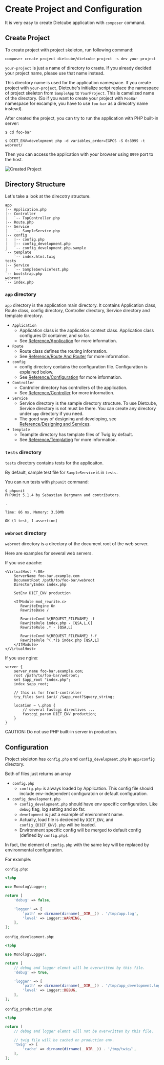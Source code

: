 # Create Project and Configuration

It is very easy to create Dietcube application with `composer` command.


## Create Project

To create project with project skeleton, run following command:


    composer create-project dietcube/dietcube-project -s dev your-project


`your-project` is just a name of directory to craete. If you already decided your project name, please use that name instead.

This directory name is used for the application namespace.
If you create project with `your-project`, Dietcube's initialize script replace the namespace of project skeleton from `SampleApp` to `YourProject`. This is camelized name of the directory. (So if you want to create your project with `FooBar` namespace for excample, you have to use `foo-bar` as a direcotry name instead).

After created the project, you can try to run the application with PHP built-in server:


    $ cd foo-bar

    $ DIET_ENV=development php -d variables_order=EGPCS -S 0:8999 -t webroot/

Then you can access the application with your browser using `8999` port to the host.

![Created Project](images/create-01.png)


## Directory Structure

Let's take a look at the direcotry structure.

    app
    |-- Application.php
    |-- Controller
    |   `-- TopController.php
    |-- Route.php
    |-- Service
    |   `-- SampleService.php
    |-- config
    |   |-- config.php
    |   |-- config_development.php
    |   `-- config_development.php.sample
    `-- template
        `-- index.html.twig
    tests
    |-- Service
    |   `-- SampleServiceTest.php
    `-- bootstrap.php
    webroot
    `-- index.php

### `app` directory

`app` directory is the application main directory. It contains Application class, Route class, config directory, Controller directory, Service directory and template directory.

- `Application`
    - Application class is the application context class. Application class configures DI container, and so far.
    - See [Reference/Application](../references/application.md) for more information.
- `Route`
    - Route class defines the routing information.
    - See [Reference/Route And Router](../references/route-and-router.md) for more information.
- `config`
    - config directory contains the configuration file. Configuration is explained below.
    - See [Reference/Configuration](../references/configuration.md) for more information.
- `Controller`
    - Controller directory has controllers of the application.
    - See [Reference/Controller](../references/controller.md) for more information.
- `Service`
    - Service directory is the sample directory structure. To use Dietcube, Service directory is not must be there. You can create any directory under `app` directory if you need.
    - The good way of designing and developing, see [Reference/Designing and Services](../references/designing-and-services.md).
- `template`
    - Teamplte directory has template files of Twig by default.
    - See [Reference/Templating](../references/template.md) for more information.

### `tests` directory

`tests` directory contains tests for the applicaiton.

By default, sample test file for `SampleService` is in `tests`.

You can run tests with `phpunit` command:

	$ phpunit
	PHPUnit 5.1.4 by Sebastian Bergmann and contributors.

	.

	Time: 86 ms, Memory: 3.50Mb

	OK (1 test, 1 assertion)


### `webroot` directory

`webroot` directory is a directory of the document root of the web server.

Here are examples for several web servers.

If you use apache:

```
<VirtualHost *:80>
    ServerName foo-bar.example.com
    DocumentRoot /path/to/foo-bar/webroot
    DirectoryIndex index.php

    SetEnv DIET_ENV production

    <IfModule mod_rewrite.c>
       RewriteEngine On
       RewriteBase /

       RewriteCond %{REQUEST_FILENAME} -f
       RewriteRule index.php - [QSA,L,C]
       RewriteRule .* - [QSA,L]

       RewriteCond %{REQUEST_FILENAME} !-f
       RewriteRule ^(.*)$ index.php [QSA,L]
    </IfModule>
</VirtualHost>
```

If you use nginx:

```
server {
    server_name foo-bar.example.com;
    root /path/to/foo-bar/webroot;
    set $app_root "index.php";
    index $app_root;

    // this is for front-controller
    try_files $uri $uri/ /$app_root?$query_string;

    location ~ \.php$ {
        // several fastcgi directives ...
        fastcgi_param DIET_ENV production;
    }
}
```

CAUTION: Do not use PHP built-in server in production.

## Configuration

Project skeleton has `config.php` and `config_development.php` in `app/config` directory.

Both of files just returns an array

- `config.php`
    - `config.php` is always loaded by Application. This config file should include env-independent configuratoin or default configuration.
- `config_development.php`
    - `config_development.php` should have env specific configuration. Like `debug` flag, log setting and so far.
    - `development` is just a example of environment name.
    - Actually, load file is decieded by `DIET_ENV`, and `config_{DIET_ENV}.php` will be loaded.
    - Environment specific config will be merged to default config (defined by `config.php`).


In fact, the element of `config.php` with the same key will be replaced by environmental configuration.

For example:

`config.php`:

```php
<?php

use Monolog\Logger;

return [
    'debug' => false,

    'logger' => [
        'path' => dirname(dirname(__DIR__)) . '/tmp/app.log',
        'level' => Logger::WARNING,
    ],
];
```


`config_development.php`:

```php
<?php

use Monolog\Logger;

return [
    // debug and logger elemnt will be overwritten by this file.
    'debug' => true,

    'logger' => [
        'path' => dirname(dirname(__DIR__)) . '/tmp/app_development.log',
        'level' => Logger::DEBUG,
    ],
];
```


`config_production.php`:

```php
<?php

return [
    // debug and logger elemnt will not be overwritten by this file.

    // twig file will be cached on production env.
    'twig' => [
        'cache' => dirname(dirname(__DIR__)) . '/tmp/twig/',
    ],
];
```

